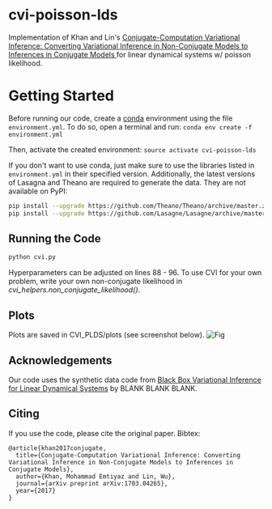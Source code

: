 # cvi-poisson-lds
Implementation of Khan and Lin's [Conjugate-Computation Variational Inference: Converting Variational Inference in Non-Conjugate Models to Inferences in Conjugate Models
](https://arxiv.org/abs/1703.04265) for linear dynamical systems w/ poisson likelihood.


# Getting Started
Before running our code, create a [conda](https://conda.io/docs/user-guide/getting-started.html "Getting started with conda") environment using the file `environment.yml`. To do so, open a terminal and run:
```conda env create -f environment.yml```

Then, activate the created environment:
```source activate cvi-poisson-lds```

If you don't want to use conda, just make sure to use the libraries listed in `environment.yml` in their specified version. Additionally, the latest versions of Lasagna and Theano  are required to generate the data. They are not available on PyPI:

```bash
pip install --upgrade https://github.com/Theano/Theano/archive/master.zip
pip install --upgrade https://github.com/Lasagne/Lasagne/archive/master.zip
```

## Running the Code
```bash
python cvi.py
```
Hyperparameters can be adjusted on lines 88 - 96. To use CVI for your own problem, write your own non-conjugate likelihood in _cvi\_helpers.non\_conjugate\_likelihood\(\)_.

## Plots
Plots are saved in CVI_PLDS/plots (see screenshot below). ![Fig](https://github.com/vmasrani/CVI_PLDS/plots/results_known_parameters.PNG "Figure 2 from the paper")


## Acknowledgements
Our code uses the synthetic data code from [Black Box Variational Inference for Linear Dynamical Systems](https://github.com/earcher/vilds "SVAE Code") by BLANK BLANK BLANK.

## Citing

If you use the code, please cite the original paper. Bibtex:
```
@article{khan2017conjugate,
  title={Conjugate-Computation Variational Inference: Converting Variational Inference in Non-Conjugate Models to Inferences in Conjugate Models},
  author={Khan, Mohammad Emtiyaz and Lin, Wu},
  journal={arXiv preprint arXiv:1703.04265},
  year={2017}
}
